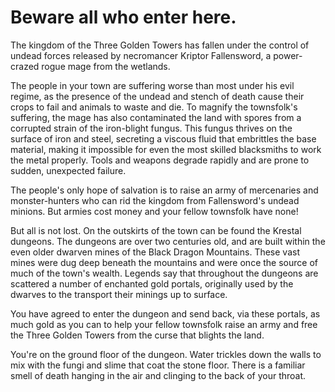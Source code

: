 # Beware all who enter here.

The kingdom of the Three Golden Towers has fallen under the control of undead
forces released by necromancer Kriptor Fallensword, a power-crazed rogue mage
from the wetlands.

The people in your town are suffering worse than most under his evil regime, as
the presence of the undead and stench of death cause their crops to fail and
animals to waste and die. To magnify the townsfolk's suffering, the mage has
also contaminated the land with spores from a corrupted strain of the
iron-blight fungus. This fungus thrives on the surface of iron and steel,
secreting a viscous fluid that embrittles the base material, making it
impossible for even the most skilled blacksmiths to work the metal properly.
Tools and weapons degrade rapidly and are prone to sudden, unexpected failure.

The people's only hope of salvation is to raise an army of mercenaries and
monster-hunters who can rid the kingdom from Fallensword's undead minions. But
armies cost money and your fellow townsfolk have none!

But all is not lost. On the outskirts of the town can be found the Krestal
dungeons. The dungeons are over two centuries old, and are built within
the even older dwarven mines of the Black Dragon Mountains. These vast mines
were dug deep beneath the mountains and were once the source of much of the
town's wealth. Legends say that throughout the dungeons are scattered a number
of enchanted gold portals, originally used by the dwarves to the transport their
minings up to surface.

You have agreed to enter the dungeon and send back, via these portals, as much
gold as you can to help your fellow townsfolk raise an army and free the Three
Golden Towers from the curse that blights the land.

You're on the ground floor of the dungeon. Water trickles down the walls to mix
with the fungi and slime that coat the stone floor. There is a familiar smell
of death hanging in the air and clinging to the back of your throat.